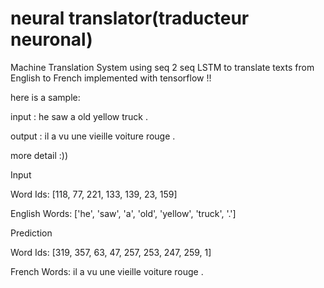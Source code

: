 # neural translator(traducteur neuronal)
Machine Translation System using seq 2 seq LSTM to translate texts from English to French implemented with tensorflow !!


here is a sample: 

input : he saw a old yellow truck .

output : il a vu une vieille voiture rouge .


more detail :))

Input

  Word Ids:      [118, 77, 221, 133, 139, 23, 159]
  
  English Words: ['he', 'saw', 'a', 'old', 'yellow', 'truck', '.']

Prediction

  Word Ids:      [319, 357, 63, 47, 257, 253, 247, 259, 1]
  
  French Words: il a vu une vieille voiture rouge . <EOS>

